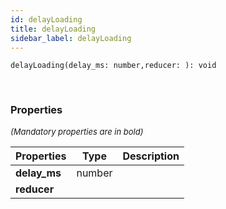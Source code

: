 ```yaml
---
id: delayLoading
title: delayLoading
sidebar_label: delayLoading
---
```


```tsx
delayLoading(delay_ms: number,reducer: ): void
```
<br/>



### Properties

<font size="2"><i>(Mandatory properties are in bold)</i></font>

| Properties | Type | Description |
| --------- | ---- | ----------- |
| **delay_ms** | number |  |
| **reducer** |  |  |
